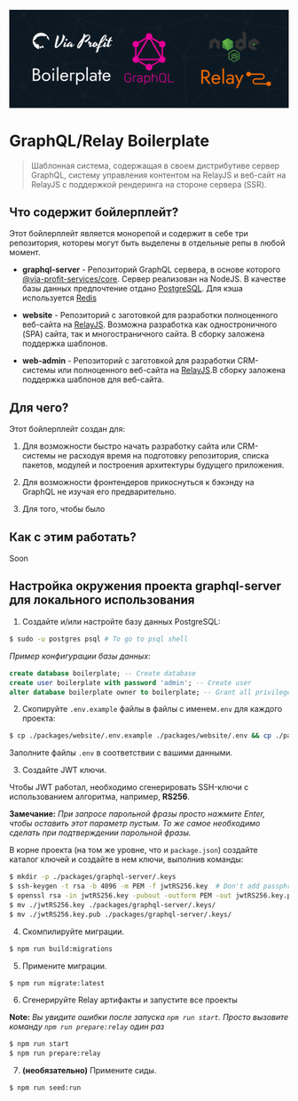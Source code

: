 ![project-cover](./assets/via-profit-services-cover.png)

# GraphQL/Relay Boilerplate

> Шаблонная система, содержащая в своем дистрибутиве сервер GraphQL, систему управления контентом на RelayJS и веб-сайт на RelayJS с поддержкой рендеринга на стороне сервера (SSR).


## Что содержит бойлерплейт?

Этот бойлерплейт является монорепой и содержит в себе три репозитория, котореы могут быть выделены в отдельные репы в любой момент.

 - **graphql-server** - Репозиторий GraphQL сервера, в основе которого [@via-profit-services/core](https://github.com/via-profit-services/core). Сервер реализован на NodeJS. В качестве базы данных предпочтение отдано [PostgreSQL](https://www.postgresql.org). Для кэша используется [Redis](https://redis.io)

 - **website** - Репозиторий с заготовкой для разработки полноценного веб-сайта на [RelayJS](https://relay.dev). Возможна разработка как одностроничного (SPA) сайта, так и многостраничного сайта. В сборку заложена поддержка шаблонов.

 - **web-admin** - Репозиторий с заготовкой для разработки CRM-системы или полноценного веб-сайта на [RelayJS](https://relay.dev).В сборку заложена поддержка шаблонов для веб-сайта.

## Для чего?

Этот бойлерплейт создан для:

 1. Для возможности быстро начать разработку сайта или CRM-системы не расходуя время на подготовку репозитория, списка пакетов, модулей и построения архитектуры будущего приложения.
 
 2. Для возможности фронтендеров прикоснуться к бэкэнду на GraphQL не изучая его предварительно.

 3. Для того, чтобы было


## Как с этим работать?

Soon

## Настройка окружения проекта graphql-server для локального использования

1. Создайте и/или настройте базу данных PostgreSQL:

```bash
$ sudo -u postgres psql # To go to psql shell
```

_Пример конфигурации базы данных_:

```sql
create database boilerplate; -- Create database
create user boilerplate with password 'admin'; -- Create user
alter database boilerplate owner to boilerplate; -- Grant all privileges
```

2. Скопируйте `.env.example` файлы в файлы с именем`.env` для каждого проекта:

```bash
$ cp ./packages/website/.env.example ./packages/website/.env && cp ./packages/web-admin/.env.example ./packages/web-admin/.env && cp ./packages/graphql-server/.env.example ./packages/graphql-server/.env && cp ./packages/graphql-server/.knex/.env.example ./packages/graphql-server/.knex/.env
```

Заполните файлы `.env` в соответствии с вашими данными.

3. Создайте JWT ключи.

Чтобы JWT работал, необходимо сгенерировать SSH-ключи с использованием алгоритма, например, **RS256**.

**Замечание:** _При запросе парольной фразы просто нажмите Enter, чтобы оставить этот параметр пустым. То же самое необходимо сделать при подтверждении парольной фразы._

В корне проекта (на том же уровне, что и `package.json`) создайте каталог ключей и создайте в нем ключи, выполнив команды:

```bash
$ mkdir -p ./packages/graphql-server/.keys
$ ssh-keygen -t rsa -b 4096 -m PEM -f jwtRS256.key  # Don't add passphrase, just press Enter
$ openssl rsa -in jwtRS256.key -pubout -outform PEM -out jwtRS256.key.pub
$ mv ./jwtRS256.key ./packages/graphql-server/.keys/
$ mv ./jwtRS256.key.pub ./packages/graphql-server/.keys/
```

4. Скомпилируйте миграции.

```bash
$ npm run build:migrations
```

5. Примените миграции.

```bash
$ npm run migrate:latest
```

6. Сгенерируйте Relay артифакты и запустите все проекты

**Note:** _Вы увидите ошибки после запуска `npm run start`. Просто вызовите команду `npm run prepare:relay` один раз_

```bash
$ npm run start
$ npm run prepare:relay
```

7. **(необязательно)** Примените сиды.

```bash
$ npm run seed:run
```
